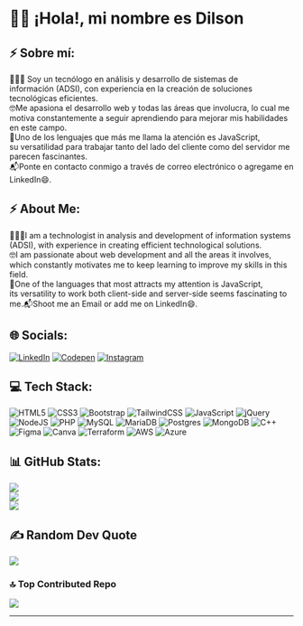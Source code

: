 # 👋🏻 ¡Hola!, mi nombre es Dilson
## ⚡ Sobre mí:
👨🏻‍💻 Soy un tecnólogo en análisis y desarrollo de sistemas de<br>información (ADSI), con experiencia en la creación de soluciones tecnológicas eficientes.<br>🤓Me apasiona el desarrollo web y todas las áreas que involucra, lo cual me motiva constantemente a seguir aprendiendo para mejorar mis habilidades en este campo.<br>🤖Uno de los lenguajes que más me llama la atención es JavaScript, <br>su versatilidad para trabajar tanto del lado del cliente como del servidor me parecen fascinantes.<br>📬Ponte en contacto conmigo a través de correo electrónico o agregame en LinkedIn😄.

## ⚡ About Me:
👨🏻‍💻I am a technologist in analysis and development of information systems<br>(ADSI), with experience in creating efficient technological solutions.<br>🤓I am passionate about web development and all the areas it involves, which constantly motivates me to keep learning to improve my skills in this field.<br>🤖One of the languages that most attracts my attention is JavaScript,<br> its versatility to work both client-side and server-side seems fascinating to me.📬Shoot me an Email or add me on LinkedIn😄.


## 🌐 Socials:
[![LinkedIn](https://img.shields.io/badge/LinkedIn-%230077B5.svg?logo=linkedin&logoColor=white)](https://linkedin.com/in/https://www.linkedin.com/in/dilson-alexander-cruz-nivia-b1a584191/) [![Codepen](https://img.shields.io/badge/Codepen-000000?style=for-the-badge&logo=codepen&logoColor=white)](https://codepen.io/https://codepen.io/Dilson-Alexander-Cruz-Nivia) 
[![Instagram](https://img.shields.io/badge/Instagram-%23E4405F.svg?logo=Instagram&logoColor=white)](https://instagram.com/https://www.instagram.com/dilson.cruz/) 

## 💻 Tech Stack:
![HTML5](https://img.shields.io/badge/html5-%23E34F26.svg?style=for-the-badge&logo=html5&logoColor=white) ![CSS3](https://img.shields.io/badge/css3-%231572B6.svg?style=for-the-badge&logo=css3&logoColor=white) ![Bootstrap](https://img.shields.io/badge/bootstrap-%23563D7C.svg?style=for-the-badge&logo=bootstrap&logoColor=white) ![TailwindCSS](https://img.shields.io/badge/tailwindcss-%2338B2AC.svg?style=for-the-badge&logo=tailwind-css&logoColor=white) ![JavaScript](https://img.shields.io/badge/javascript-%23323330.svg?style=for-the-badge&logo=javascript&logoColor=%23F7DF1E) ![jQuery](https://img.shields.io/badge/jquery-%230769AD.svg?style=for-the-badge&logo=jquery&logoColor=white) ![NodeJS](https://img.shields.io/badge/node.js-6DA55F?style=for-the-badge&logo=node.js&logoColor=white) ![PHP](https://img.shields.io/badge/php-%23777BB4.svg?style=for-the-badge&logo=php&logoColor=white) ![MySQL](https://img.shields.io/badge/mysql-%2300f.svg?style=for-the-badge&logo=mysql&logoColor=white) ![MariaDB](https://img.shields.io/badge/MariaDB-003545?style=for-the-badge&logo=mariadb&logoColor=white) ![Postgres](https://img.shields.io/badge/postgres-%23316192.svg?style=for-the-badge&logo=postgresql&logoColor=white) ![MongoDB](https://img.shields.io/badge/MongoDB-%234ea94b.svg?style=for-the-badge&logo=mongodb&logoColor=white) ![C++](https://img.shields.io/badge/c++-%2300599C.svg?style=for-the-badge&logo=c%2B%2B&logoColor=white) ![Figma](https://img.shields.io/badge/figma-%23F24E1E.svg?style=for-the-badge&logo=figma&logoColor=white) ![Canva](https://img.shields.io/badge/Canva-%2300C4CC.svg?style=for-the-badge&logo=Canva&logoColor=white) ![Terraform](https://img.shields.io/badge/terraform-%235835CC.svg?style=for-the-badge&logo=terraform&logoColor=white) ![AWS](https://img.shields.io/badge/AWS-%23FF9900.svg?style=for-the-badge&logo=amazon-aws&logoColor=white) ![Azure](https://img.shields.io/badge/azure-%230072C6.svg?style=for-the-badge&logo=azure-devops&logoColor=white)

## 📊 GitHub Stats:
![](https://github-readme-stats.vercel.app/api?username=Dilson24&theme=blue-green&hide_border=false&include_all_commits=true&count_private=true)<br/>
![](https://github-readme-streak-stats.herokuapp.com/?user=Dilson24&theme=blue-green&hide_border=false)<br/>
![](https://github-readme-stats.vercel.app/api/top-langs/?username=Dilson24&theme=blue-green&hide_border=false&include_all_commits=true&count_private=true&layout=compact)

## ✍️ Random Dev Quote
![](https://quotes-github-readme.vercel.app/api?type=horizontal&theme=radical)

### 🔝 Top Contributed Repo
![](https://github-contributor-stats.vercel.app/api?username=Dilson24&limit=5&theme=dark&combine_all_yearly_contributions=true\&rank_icon=github)

---
